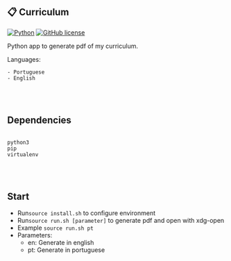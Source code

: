 ## 📋 Curriculum

[![Python](https://img.shields.io/badge/language-Python-green.svg)](https://github.com/pedro-hs/checkbox.sh/blob/master/checkbox.sh) [![GitHub license](https://img.shields.io/badge/license-MIT-blue.svg)](https://raw.githubusercontent.com/pedro-hs/terminal-checkbox.sh/master/LICENSE.md)

Python app to generate pdf of my curriculum.

Languages:

```
- Portuguese
- English
```

<br></br>

## Dependencies

```

python3
pip
virtualenv

```

<br></br>

## Start

- Run`source install.sh` to configure environment
- Run`source run.sh [parameter]` to generate pdf and open with xdg-open
- Example `source run.sh pt`
- Parameters:
  - en: Generate in english
  - pt: Generate in portuguese
